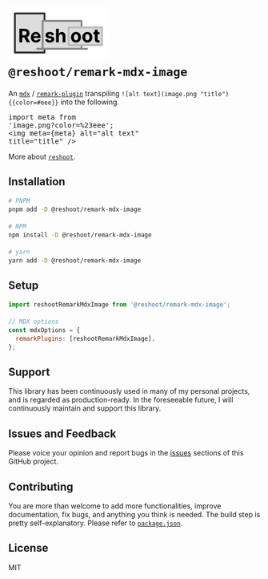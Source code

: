 # <img src="https://raw.githubusercontent.com/billykwok/reshoot/main/logo.png" width="200" alt="Reshoot logo" /><br/>`@reshoot/remark-mdx-image`

An [`mdx`](https://mdxjs.com) / [`remark-plugin`](https://github.com/remarkjs/remark) transpiling `![alt text](image.png "title"){{color=#eee}}` into the following.<pre lang="mdx">import meta from 'image.png?color=%23eee';<br/>&lt;img meta={meta} alt=&quot;alt text&quot; title=&quot;title&quot; /&gt;</pre>

More about [`reshoot`](https://github.com/billykwok/reshoot).

## Installation

```sh
# PNPM
pnpm add -D @reshoot/remark-mdx-image

# NPM
npm install -D @reshoot/remark-mdx-image

# yarn
yarn add -D @reshoot/remark-mdx-image
```

## Setup

```js
import reshootRemarkMdxImage from '@reshoot/remark-mdx-image';

// MDX options
const mdxOptions = {
  remarkPlugins: [reshootRemarkMdxImage],
};
```

## Support

This library has been continuously used in many of my personal projects, and is regarded as production-ready. In the foreseeable future, I will continuously maintain and support this library.

## Issues and Feedback

Please voice your opinion and report bugs in the [issues](https://github.com/billykwok/reshoot/issues) sections of this GitHub project.

## Contributing

You are more than welcome to add more functionalities, improve documentation, fix bugs, and anything you think is needed. The build step is pretty self-explanatory. Please refer to [`package.json`](https://github.com/billykwok/reshoot/blob/main/package.json).

## License

MIT
